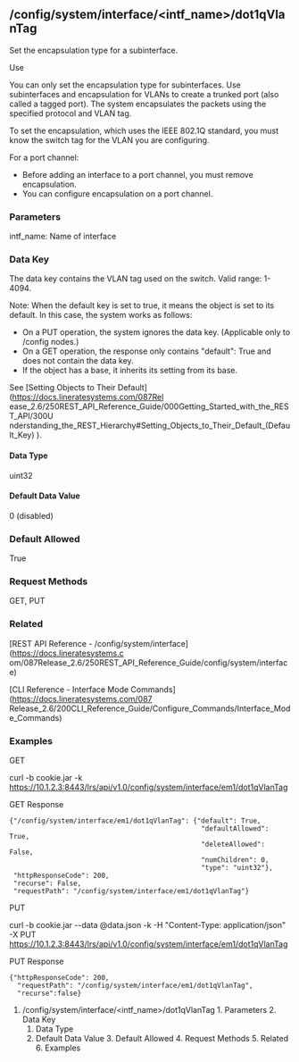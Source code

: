 ## /config/system/interface/<intf_name>/dot1qVlanTag

Set the encapsulation type for a subinterface.

Use

You can only set the encapsulation type for subinterfaces. Use subinterfaces
and encapsulation for VLANs to create a trunked port (also called a tagged
port). The system encapsulates the packets using the specified protocol and
VLAN tag.

To set the encapsulation, which uses the IEEE 802.1Q standard, you must know
the switch tag for the VLAN you are configuring.

For a port channel:

  * Before adding an interface to a port channel, you must remove encapsulation.
  * You can configure encapsulation on a port channel.

### Parameters

intf_name: Name of interface

### Data Key

The data key contains the VLAN tag used on the switch. Valid range: 1-4094.

Note: When the default key is set to true, it means the object is set to its
default. In this case, the system works as follows:

  * On a PUT operation, the system ignores the data key. (Applicable only to /config nodes.)
  * On a GET operation, the response only contains "default": True and does not contain the data key.
  * If the object has a base, it inherits its setting from its base.

See [Setting Objects to Their Default](https://docs.lineratesystems.com/087Rel
ease_2.6/250REST_API_Reference_Guide/000Getting_Started_with_the_REST_API/300U
nderstanding_the_REST_Hierarchy#Setting_Objects_to_Their_Default_(Default_Key)
).

#### Data Type

uint32

#### Default Data Value

0 (disabled)

### Default Allowed

True

### Request Methods

GET, PUT

### Related

[REST API Reference - /config/system/interface](https://docs.lineratesystems.c
om/087Release_2.6/250REST_API_Reference_Guide/config/system/interface)

[CLI Reference - Interface Mode Commands](https://docs.lineratesystems.com/087
Release_2.6/200CLI_Reference_Guide/Configure_Commands/Interface_Mode_Commands)

### Examples

GET

curl -b cookie.jar -k
https://10.1.2.3:8443/lrs/api/v1.0/config/system/interface/em1/dot1qVlanTag

GET Response

    
    {"/config/system/interface/em1/dot1qVlanTag": {"default": True,
                                                    "defaultAllowed": True,
                                                    "deleteAllowed": False,
                                                    "numChildren": 0,
                                                    "type": "uint32"},
     "httpResponseCode": 200,
     "recurse": False,
     "requestPath": "/config/system/interface/em1/dot1qVlanTag"}
    

PUT

curl -b cookie.jar --data @data.json -k -H "Content-Type: application/json" -X
PUT
https://10.1.2.3:8443/lrs/api/v1.0/config/system/interface/em1/dot1qVlanTag

PUT Response

    
    {"httpResponseCode": 200,
      "requestPath": "/config/system/interface/em1/dot1qVlanTag",
      "recurse":false}

  1. /config/system/interface/<intf_name>/dot1qVlanTag
    1. Parameters
    2. Data Key
      1. Data Type
      2. Default Data Value
    3. Default Allowed
    4. Request Methods
    5. Related
    6. Examples

